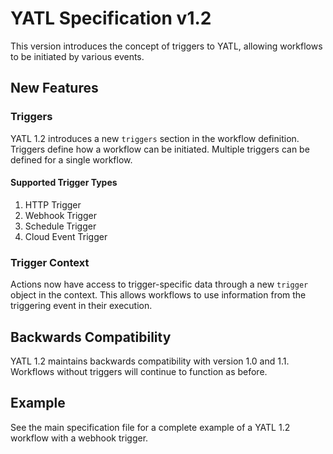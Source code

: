 # YATL Specification v1.2

This version introduces the concept of triggers to YATL, allowing workflows to be initiated by various events.

## New Features

### Triggers

YATL 1.2 introduces a new `triggers` section in the workflow definition. Triggers define how a workflow can be initiated. Multiple triggers can be defined for a single workflow.

#### Supported Trigger Types

1. HTTP Trigger
2. Webhook Trigger
3. Schedule Trigger
4. Cloud Event Trigger

### Trigger Context

Actions now have access to trigger-specific data through a new `trigger` object in the context. This allows workflows to use information from the triggering event in their execution.

## Backwards Compatibility

YATL 1.2 maintains backwards compatibility with version 1.0 and 1.1. Workflows without triggers will continue to function as before.

## Example

See the main specification file for a complete example of a YATL 1.2 workflow with a webhook trigger.

